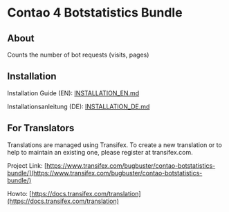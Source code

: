 # Contao 4 Botstatistics Bundle


## About

Counts the number of bot requests (visits, pages)


## Installation

Installation Guide (EN): [INSTALLATION_EN.md](INSTALLATION_EN.md)

Installationsanleitung (DE): [INSTALLATION_DE.md](INSTALLATION_DE.md)


## For Translators

Translations are managed using Transifex. To create a new translation or to help to maintain an existing one, please register at transifex.com.

Project Link: [https://www.transifex.com/bugbuster/contao-botstatistics-bundle/](https://www.transifex.com/bugbuster/contao-botstatistics-bundle/)

Howto: [https://docs.transifex.com/translation](https://docs.transifex.com/translation)


